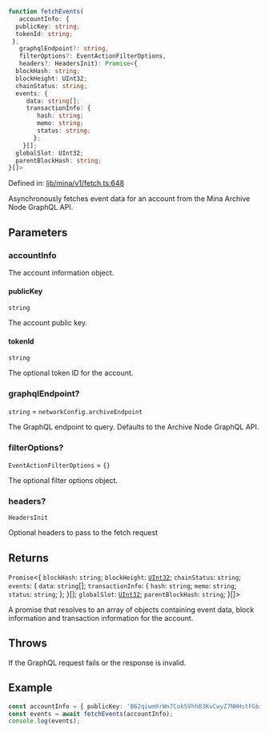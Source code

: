 ```ts
function fetchEvents(
   accountInfo: {
  publicKey: string;
  tokenId: string;
 }, 
   graphqlEndpoint?: string, 
   filterOptions?: EventActionFilterOptions, 
   headers?: HeadersInit): Promise<{
  blockHash: string;
  blockHeight: UInt32;
  chainStatus: string;
  events: {
     data: string[];
     transactionInfo: {
        hash: string;
        memo: string;
        status: string;
       };
    }[];
  globalSlot: UInt32;
  parentBlockHash: string;
}[]>
```

Defined in: [lib/mina/v1/fetch.ts:648](https://github.com/o1-labs/o1js/blob/89b7d1522af805d6d4c45a96d7a9cbc29a457aec/src/lib/mina/v1/fetch.ts#L648)

Asynchronously fetches event data for an account from the Mina Archive Node GraphQL API.

## Parameters

### accountInfo

The account information object.

#### publicKey

`string`

The account public key.

#### tokenId

`string`

The optional token ID for the account.

### graphqlEndpoint?

`string` = `networkConfig.archiveEndpoint`

The GraphQL endpoint to query. Defaults to the Archive Node GraphQL API.

### filterOptions?

`EventActionFilterOptions` = `{}`

The optional filter options object.

### headers?

`HeadersInit`

Optional headers to pass to the fetch request

## Returns

`Promise`\<\{
  `blockHash`: `string`;
  `blockHeight`: [`UInt32`](../classes/UInt32.md);
  `chainStatus`: `string`;
  `events`: \{
     `data`: `string`[];
     `transactionInfo`: \{
        `hash`: `string`;
        `memo`: `string`;
        `status`: `string`;
       \};
    \}[];
  `globalSlot`: [`UInt32`](../classes/UInt32.md);
  `parentBlockHash`: `string`;
 \}[]\>

A promise that resolves to an array of objects containing event data, block information and transaction information for the account.

## Throws

If the GraphQL request fails or the response is invalid.

## Example

```ts
const accountInfo = { publicKey: 'B62qiwmXrWn7Cok5VhhB3KvCwyZ7NHHstFGbiU5n7m8s2RqqNW1p1wF' };
const events = await fetchEvents(accountInfo);
console.log(events);
```

